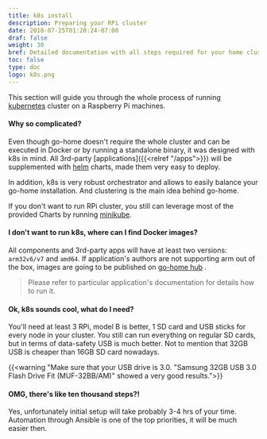 ```yaml
---
title: k8s install
description: Preparing your RPi cluster
date: 2018-07-25T01:20:24-07:00
draf: false
weight: 30
bref: Detailed documentation with all steps required for your home cluster
toc: false
type: doc
logo: k8s.png
---
```

This section will guide you through the whole process of running [kubernetes](https://kubernetes.io) cluster on a Raspberry Pi machines.

#### Why so complicated?

Even though go-home doesn't require the whole cluster and can be executed in Docker or by running a standalone binary, it was designed with k8s in mind. All 3rd-party [applications]({{<relref "/apps">}}) will be supplemented with [helm](http://helm.sh) charts, made them very easy to deploy.

In addition, k8s is very robust orchestrator and allows to easily balance your go-home installation. And clustering is the main idea behind go-home. 

If you don't want to run RPi cluster, you still can leverage most of the provided Charts by running [minikube](https://github.com/kubernetes/minikube).

#### I don't want to run k8s, where can I find Docker images? 

All components and 3rd-party apps will have at least two versions: `arm32v6/v7` and `amd64`. If application's authors are not supporting arm out of the box, images are going to be published on [go-home hub](https://hub.docker.com/u/gohomeio/) . 

> Please refer to particular application's documentation for details how to run it.

#### Ok, k8s sounds cool, what do I need?

You'll need at least 3 RPi, model B is better, 1 SD card and USB sticks for every node in your cluster. You still can run everything on regular SD cards, but in terms of data-safety USB is much better. Not to mention that 32GB USB is cheaper than 16GB SD card nowadays. 

{{<warning "Make sure that your USB drive is 3.0. \"Samsung 32GB USB 3.0 Flash Drive Fit (MUF-32BB/AM)\" showed a very good results.">}} 
 
#### OMG, there's like ten thousand steps?!

Yes, unfortunately initial setup will take probably 3-4 hrs of your time. Automation through Ansible is one of the top priorities, it will be much easier then.  